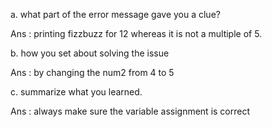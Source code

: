 a. what part of the error message gave you a clue?

Ans : printing fizzbuzz for 12 whereas it is not a multiple of 5.

b. how you set about solving the issue

Ans : by changing the num2 from 4 to 5

c. summarize what you learned.

Ans : always make sure the variable assignment is correct